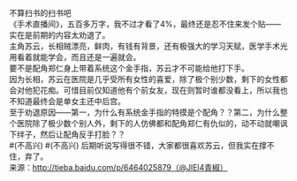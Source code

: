 不算扫书的扫书吧  
《手术直播间》，五百多万字，我不过才看了4%，最终还是忍不住来发个贴——实在是前期的内容太劝退了。  
主角苏云，长相贼漂亮，鲜肉，有钱有背景，还有极强大的学习天赋，医学手术光用看着就能学会，而且还是一遍就会。  
要不是配角郑仁身上带着系统这个金手指，苏云才不可能给他打下手。  
因为长相，苏云在医院是几乎受所有女性的喜爱，除了极个别少数，剩下的女性都会对他犯花痴。可惜目前仅知道他有个前女友，现在则暂时谁都没看上，所以我也不知道最终会是单女主还中后宫。  
至于劝退原因——第一，为什么有系统金手指的特摸是个配角？？第二，为什么整个医院除了极少数个别人外，剩下的人仿佛都和配角郑仁有仇似的，动不动就嘲讽下绊子，然后让配角反手打脸？？  
#(不高兴) #(不高兴) 后期听说写得很不错，大家都很喜欢苏云，但我实在撑不住，弃了。  
来源：http://tieba.baidu.com/p/6464025879（@JlEl4青椒）  
